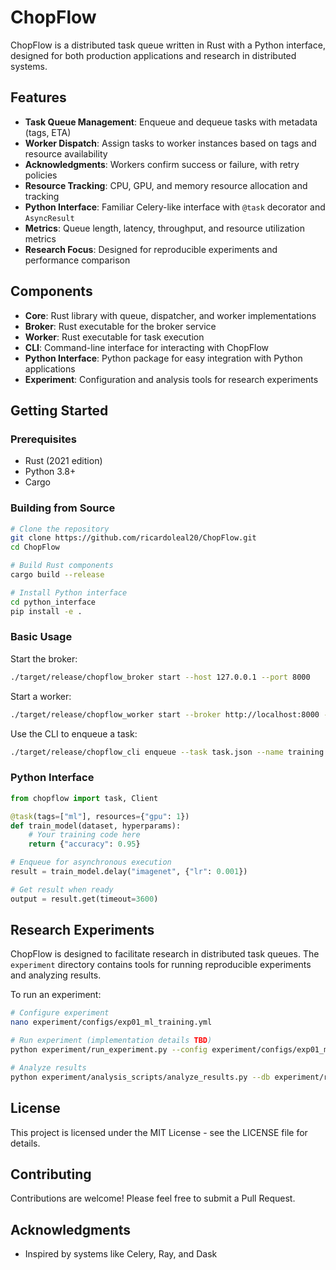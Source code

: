 # ChopFlow

ChopFlow is a distributed task queue written in Rust with a Python interface, designed for both production applications and research in distributed systems.

## Features

- **Task Queue Management**: Enqueue and dequeue tasks with metadata (tags, ETA)
- **Worker Dispatch**: Assign tasks to worker instances based on tags and resource availability
- **Acknowledgments**: Workers confirm success or failure, with retry policies
- **Resource Tracking**: CPU, GPU, and memory resource allocation and tracking
- **Python Interface**: Familiar Celery-like interface with `@task` decorator and `AsyncResult`
- **Metrics**: Queue length, latency, throughput, and resource utilization metrics
- **Research Focus**: Designed for reproducible experiments and performance comparison

## Components

- **Core**: Rust library with queue, dispatcher, and worker implementations
- **Broker**: Rust executable for the broker service
- **Worker**: Rust executable for task execution
- **CLI**: Command-line interface for interacting with ChopFlow
- **Python Interface**: Python package for easy integration with Python applications
- **Experiment**: Configuration and analysis tools for research experiments

## Getting Started

### Prerequisites

- Rust (2021 edition)
- Python 3.8+
- Cargo

### Building from Source

```bash
# Clone the repository
git clone https://github.com/ricardoleal20/ChopFlow.git
cd ChopFlow

# Build Rust components
cargo build --release

# Install Python interface
cd python_interface
pip install -e .
```

### Basic Usage

Start the broker:

```bash
./target/release/chopflow_broker start --host 127.0.0.1 --port 8000
```

Start a worker:

```bash
./target/release/chopflow_worker start --broker http://localhost:8000 --tags gpu,ml --resources gpu:1,cpu:4
```

Use the CLI to enqueue a task:

```bash
./target/release/chopflow_cli enqueue --task task.json --name training --tags gpu,ml
```

### Python Interface

```python
from chopflow import task, Client

@task(tags=["ml"], resources={"gpu": 1})
def train_model(dataset, hyperparams):
    # Your training code here
    return {"accuracy": 0.95}

# Enqueue for asynchronous execution
result = train_model.delay("imagenet", {"lr": 0.001})

# Get result when ready
output = result.get(timeout=3600)
```

## Research Experiments

ChopFlow is designed to facilitate research in distributed task queues. The `experiment` directory contains tools for running reproducible experiments and analyzing results.

To run an experiment:

```bash
# Configure experiment
nano experiment/configs/exp01_ml_training.yml

# Run experiment (implementation details TBD)
python experiment/run_experiment.py --config experiment/configs/exp01_ml_training.yml

# Analyze results
python experiment/analysis_scripts/analyze_results.py --db experiment/results/exp01.db
```

## License

This project is licensed under the MIT License - see the LICENSE file for details.

## Contributing

Contributions are welcome! Please feel free to submit a Pull Request.

## Acknowledgments

- Inspired by systems like Celery, Ray, and Dask